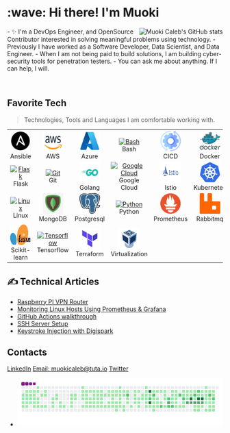 <h1 align="left">:wave: Hi there! I'm Muoki</h1>

<a href="#gitstats">
  <img src="https://github-readme-stats.vercel.app/api?username=muokicaleb&theme=nord&count_private=true&show_icons=true" alt="Muoki Caleb's GitHub stats" align="right" />
</a>
<p align="left">
- ✨ I'm a DevOps Engineer, and OpenSource Contributor interested in solving meaningful problems using technology.
- Previously I have worked as a Software Developer, Data Scientist, and Data Engineer.
- When I am not being paid to build solutions, I am building cyber-security tools for penetration testers.
- You can ask me about anything. If I can help, I will.

</p>
  <br>

<h2 align="left" id="muoki-tech">Favorite Tech</h2>

> Technologies, Tools and Languages I am comfortable working with.

<table align="center">
  <tr>
    <td align="center" width="96">
      <a href="#muoki-tech">
        <img src="https://raw.githubusercontent.com/muokicaleb/icons/main/ansible.png" width="48" height="48" alt="ansible" />
      </a>
      <br>Ansible
    </td>
    <td align="center" width="96">
      <a href="#muoki-tech">
        <img src="https://raw.githubusercontent.com/muokicaleb/icons/main/aws.png" width="48" height="48" alt="Aws" />
      </a>
      <br>AWS
    </td>
    <td align="center" width="96">
      <a href="#muoki-tech">
        <img src="https://raw.githubusercontent.com/muokicaleb/icons/main/azure.jpeg" width="48" height="48" alt="Azure" />
      </a>
      <br>Azure
    </td>
    <td align="center" width="96">
      <a href="#muoki-tech">
        <img src="https://bashlogo.com/img/symbol/png/full_colored_dark.png" width="48" height="48" alt="Bash" />
      </a>
      <br>Bash
    </td>
    <td align="center" width="96">
      <a href="#muoki-tech">
        <img src="https://raw.githubusercontent.com/muokicaleb/icons/main/cicd.png" width="48" height="48" alt="cicd" />
      </a>
      <br>CICD
    </td>
    <td align="center" width="96">
      <a href="#muoki-tech">
        <img src="https://raw.githubusercontent.com/muokicaleb/icons/main/docker.png" width="48" height="48" alt="Docker" />
      </a>
      <br>Docker
    </td>
    </tr>
    <tr>
    <td align="center" width="96">
      <a href="#muoki-tech">
        <img src="https://iconape.com/wp-content/png_logo_vector/cib-flask.png" width="48" height="48" alt="Flask" />
      </a>
      <br>Flask
    </td>
    <td align="center" width="96">
      <a href="#muoki-tech" >
        <img src="https://upload.wikimedia.org/wikipedia/commons/thumb/3/3f/Git_icon.svg/1200px-Git_icon.svg.png" width="48" height="48" alt="Git" />
      </a>
      <br>Git
    </td>
    <td align="center" width="96">
      <a href="#muoki-tech" >
        <img src="https://raw.githubusercontent.com/muokicaleb/icons/main/Go.png" width="48" height="48" alt="Golang" />
      </a>
      <br>Golang
    </td>
    <td align="center" width="96"> 
      <a href="#muoki-tech" >
        <img src="https://brandeps.com/logo-download/G/Google-Cloud-logo-vector-01.svg" width="48" height="48" alt="Google Cloud" />
      </a>
      <br>Google Cloud
    </td>
    <td align="center" width="96"> 
      <a href="#muoki-tech" >
        <img src="https://raw.githubusercontent.com/muokicaleb/icons/main/istio.png" width="48" height="48" alt="Google Cloud" />
      </a>
      <br>Istio
    </td>
    <td align="center" width="96">
      <a href="#muoki-tech" >
        <img src="https://raw.githubusercontent.com/muokicaleb/icons/main/kubernetes.png" width="48" height="48" alt="k8s" />
      </a>
      <br>Kubernetes
    </td>
    </tr>
    <tr>
    <td align="center" width="96">
      <a href="#muoki-tech" >
        <img src="https://camo.githubusercontent.com/d7574156c7a1844d3c2907bae0e76254cca759290c08e08a6ef2bd7543c8c0ca/68747470733a2f2f692e6962622e636f2f737331374b47302f63376238313133323437666563643833626439623565643562643366333464352d72656d6f766562672d707265766965772e706e67" width="48" height="48" alt="Linux" />
      </a>
      <br>Linux
    </td>
    <td align="center" width="96"> 
      <a href="#muoki-tech" >
        <img src="https://raw.githubusercontent.com/muokicaleb/icons/main/mongo.png" width="48" height="48" alt="Mongo DB" />
      </a>
      <br>MongoDB
    </td>
    <td align="center" width="96">
      <a href="#muoki-tech">
        <img src="https://raw.githubusercontent.com/muokicaleb/icons/main/postgresql.png" width="48" height="48" alt="Postgresql" />
      </a>
      <br>Postgresql
    </td>
    <td align="center" width="96">
      <a href="#muoki-tech">
        <img src="https://upload.wikimedia.org/wikipedia/commons/thumb/c/c3/Python-logo-notext.svg/1200px-Python-logo-notext.svg.png" width="48" height="48" alt="Python" />
      </a>
      <br>Python
    </td>
    <td align="center" width="96">
      <a href="#muoki-tech">
        <img src="https://raw.githubusercontent.com/muokicaleb/icons/main/prometheus.png" width="48" height="48" alt="prometheus" />
      </a>
      <br>Prometheus
    </td>
    <td align="center" width="96">
      <a href="#muoki-tech">
        <img src="https://raw.githubusercontent.com/muokicaleb/icons/main/rabbitmq.png" width="48" height="48" alt="rabbitmq" />
      </a>
      <br>Rabbitmq
    </td>
    </tr>
    <tr>
    <td align="center" width="96">
      <a href="#muoki-tech">
        <img src="https://raw.githubusercontent.com/muokicaleb/icons/main/scikitlearn.png" width="48" height="48" alt="scikit-learn" />
      </a>
      <br>Scikit-learn
    </td>
    <td align="center" width="96">
      <a href="#muoki-tech">
        <img src="https://upload.wikimedia.org/wikipedia/commons/thumb/2/2d/Tensorflow_logo.svg/1200px-Tensorflow_logo.svg.png" width="48" height="48" alt="Tensorflow" />
      </a>
      <br>Tensorflow
    </td>
    <td align="center" width="96">
      <a href="#muoki-tech">
        <img src="https://raw.githubusercontent.com/muokicaleb/icons/main/terraform.png" width="48" height="48" alt="Virtualization" />
      </a>
      <br>Terraform
    </td>
    <td align="center" width="96">
      <a href="#muoki-tech">
        <img src="https://raw.githubusercontent.com/muokicaleb/icons/main/virtualization.png" width="48" height="48" alt="Virtualization" />
      </a>
      <br>Virtualization
    </td>
    </tr>
    
</table>

## ✍️ Technical Articles

- [Raspberry PI VPN Router](https://bit.ly/32A67Fe)
- [Monitoring Linux Hosts Using Prometheus & Grafana](https://bit.ly/3sBZ9bH)
- [GitHub Actions walkthrough](https://bit.ly/3yqHgzf)
- [SSH Server Setup](https://bit.ly/3fCGdn1)
- [Keystroke Injection with Digispark](https://bit.ly/39kJtRl)

## Contacts

[LinkedIn](https://www.linkedin.com/in/muokicaleb)
[Email: muokicaleb@tuta.io](muokicaleb@tuta.io)
[Twitter](https://twitter.com/muoki_caleb)

- ![snake gif](https://github.com/muokicaleb/muokicaleb/blob/output/github-contribution-grid-snake.gif)
